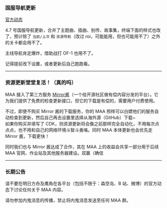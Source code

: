 ### 国服导航更新

[官方动态](https://www.bilibili.com/opus/1052289926969688064)

4.7 号国服导航更新，合并了主题曲、插曲、别传、故事集，终端下面的样式也改了，预计除了 `当前/上次` 和 `资源导航`（改过 roi，可能能用，但也可能用不了）之外的关卡都会用不了。

主线导航肯定爆炸，借助战打 OF-1 也用不了。

记得提前改下设置，或者更新后自己跑跑看。

----

### 资源更新堂堂复活！（真的吗）

MAA 接入了第三方服务 [Mirror酱](https://mirrorchyan.com/)（一个给开源社区做有偿内容分发的平台）。它为我们提供了免费的检查更新接口，但它的下载是有偿的，需要用户付费使用。

不过，即使不购买 Mirror 酱的下载服务，你的 MAA 照样可以白嫖他们的服务自动检查到更新，然后自己再去设置里选择从海外源（GitHub）下载~  
如果你购买并填写了 CDK，则资源更新将会像之前那样完全自动化，不用每次点点点，也不用和自己的网络环境斗智斗勇咯。同时 MAA 本体更新也会优先走 Mirror 酱，下载更快！

同时我们也与 Mirror 酱达成了合作，其在 MAA 上的收益会共享一部分用于后续 MAA 官网、作业站及其他服务器建设。双赢（确信

----

### 长期公告

请不要在明日方舟及鹰角在各平台（包括不限于：森空岛、B 站、微博）的官方动态下讨论任何关于 MAA 内容。  

请勿参加内鬼消息的传播，禁止将内鬼消息发送至任何 MAA 群。
